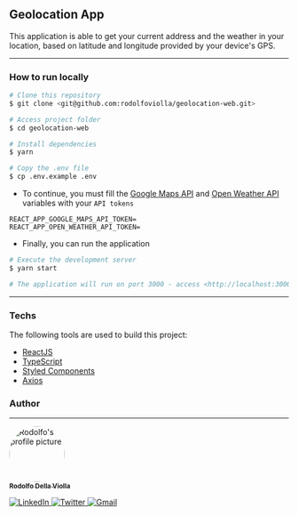 ## Geolocation App

This application is able to get your current address and the weather in your location, based on latitude and longitude provided by your device's GPS.

---

### How to run locally

```bash
# Clone this repository
$ git clone <git@github.com:rodolfoviolla/geolocation-web.git>

# Access project folder
$ cd geolocation-web

# Install dependencies
$ yarn

# Copy the .env file
$ cp .env.example .env

```

- To continue, you must fill the [Google Maps API](https://console.cloud.google.com/google/maps-apis/credentials) and [Open Weather API](https://home.openweathermap.org/api_keys) variables with your `API tokens`

```
REACT_APP_GOOGLE_MAPS_API_TOKEN=
REACT_APP_OPEN_WEATHER_API_TOKEN=
```
- Finally, you can run the application

```bash
# Execute the development server
$ yarn start

# The application will run on port 3000 - access <http://localhost:3000>
```
---
### Techs

The following tools are used to build this project:

- [ReactJS](https://pt-br.reactjs.org/)
- [TypeScript](https://www.typescriptlang.org/)
- [Styled Components](https://styled-components.com/)
- [Axios](https://axios-http.com/)
### Author
---

<p>
  <a href="#">
    <img src="https://avatars1.githubusercontent.com/u/64096832?s=460&u=b785643ea39e67bb0f05c9f4d43e478b7029c807&v=4" height="100px" width="100px" style="border-radius:50px" alt="Rodolfo's profile picture"/>
    <br />
    <sub><b>Rodolfo Della Violla</b></sub>
  </a>

  <p>
    <a href="https://www.linkedin.com/in/rodolfoviolla/">
      <img alt="LinkedIn" src="https://img.shields.io/badge/-LinkedIn-%237159c1?style=flat&logo=linkedin">
    </a>
    <a href="https://twitter.com/RodolfoViolla">
      <img alt="Twitter" src="https://img.shields.io/badge/-Twitter-%237159c1?style=flat&logo=twitter">
    </a>
    <a href="mailto:rodolfo.violla@gmail.com">
      <img alt="Gmail" src="https://img.shields.io/badge/-Email-%237159c1?style=flat&logo=gmail">
    </a>
  </p>
</p>
